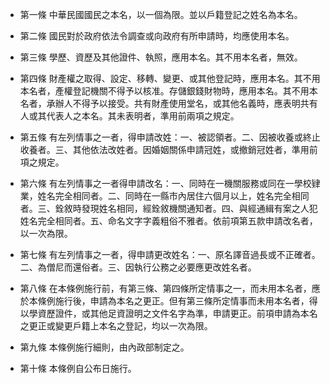 * 第一條 中華民國國民之本名，以一個為限。並以戶籍登記之姓名為本名。

* 第二條 國民對於政府依法令調查或向政府有所申請時，均應使用本名。

* 第三條 學歷、資歷及其他證件、執照，應用本名。其不用本名者，無效。

* 第四條 財產權之取得、設定、移轉、變更、或其他登記時，應用本名。其不用本名者，產權登記機關不得予以核准。存儲銀錢財物時，應用本名。其不用本名者，承辦人不得予以接受。共有財產使用堂名，或其他名義時，應表明共有人或其代表人之本名。其未表明者，準用前兩項之規定。

* 第五條 有左列情事之一者，得申請改姓：一、被認領者。二、因被收養或終止收養者。三、其他依法改姓者。因婚姻關係申請冠姓，或撤銷冠姓者，準用前項之規定。

* 第六條 有左列情事之一者得申請改名：一、同時在一機關服務或同在一學校肄業，姓名完全相同者。二、同時在一縣市內居住六個月以上，姓名完全相同者。三、銓敘時發現姓名相同，經銓敘機關通知者。四、與經通緝有案之人犯姓名完全相同者。五、命名文字字義粗俗不雅者。依前項第五款申請改名者，以一次為限。

* 第七條 有左列情事之一者，得申請更改姓名：一、原名譯音過長或不正確者。二、為僧尼而還俗者。三、因執行公務之必要應更改姓名者。

* 第八條 在本條例施行前，有第三條、第四條所定情事之一，而未用本名者，應於本條例施行後，申請為本名之更正。但有第三條所定情事而未用本名者，得以學資歷證件，或其他足資證明之文件名字為準，申請更正。前項申請為本名之更正或變更戶籍上本名之登記，均以一次為限。

* 第九條 本條例施行細則，由內政部制定之。

* 第十條 本條例自公布日施行。

